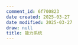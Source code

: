 ```yaml
---
comment_id: 6f700823
date created: 2025-03-27
date modified: 2025-03-27
draw: null
title: 能力系统
---
```

